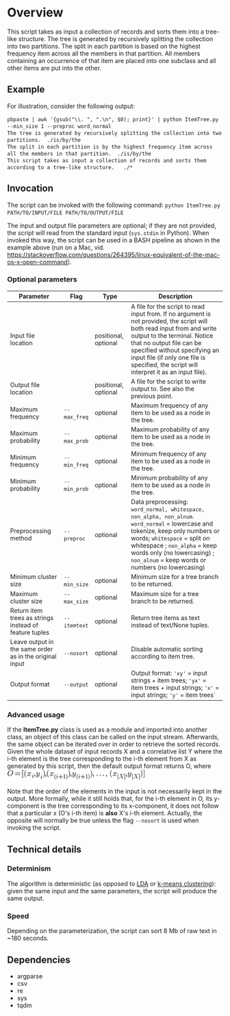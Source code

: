 
#	Overview

This script takes as input a collection of records and sorts them into a tree-like structure. The tree is generated by recursively splitting the collection into two partitions. The split in each partition is based on the highest frequency item across all the members in that partition. All members containing an occurrence of that item are placed into one subclass and all other items are put into the other.

## Example
For illustration, consider the following output:

```
pbpaste | awk '{gsub("\\. ", ".\n", $0); print}' | python ItemTree.py --min_size 1 --preproc word_normal
The tree is generated by recursively splitting the collection into two partitions.	./is/by/the
The split in each partition is by the highest frequency item across all the members in that partition.	./is/by/the
This script takes as input a collection of records and sorts them according to a tree-like structure.	./*
```

## Invocation

The script can be invoked with the following command:
`python ItemTree.py PATH/TO/INPUT/FILE PATH/TO/OUTPUT/FILE`

The input and output file parameters are optional; if they are not provided, the script will read from the standard input (`sys.stdin` in Python). When invoked this way, the script can be used in a BASH pipeline as shown in the example above (run on a Mac, vid. https://stackoverflow.com/questions/264395/linux-equivalent-of-the-mac-os-x-open-command).

### Optional parameters

| Parameter | Flag | Type | Description |
|---|---|---|---|
|Input file location | | positional, optional | A file for the script to read input from. If no argument is not provided, the script will both read input from and write output to the terminal. Notice that no output file can be specified without specifying an input file (if only one file is specified, the script will interpret it as an input file). |
|Output file location | | positional, optional | A file for the script to write output to. See also the previous point. |
|Maximum frequency| `--max_freq` | optional | Maximum frequency of any item to be used as a node in the tree. |
|Maximum probability| `--max_prob` | optional | Maximum probability of any item to be used as a node in the tree. |
|Minimum frequency| `--min_freq` | optional | Minimum frequency of any item to be used as a node in the tree. |
|Minimum probability|  `--min_prob`| optional | Minimum probability of any item to be used as a node in the tree. |
|Preprocessing method| `--preproc` | optional | Data preprocessing: `word_normal, whitespace, non_alpha, non_alnum`. `word_normal` = lowercase and tokenize, keep only numbers or words; `whitespace` = split on whitespace ; `non_alpha` = keep words only (no lowercasing) ; `non_alnum` = keep words or numbers (no lowercasing) |
|Minimum cluster size| `--min_size` | optional | Minimum size for a tree branch to be returned. |
|Maximum cluster size| `--max_size` | optional | Maximum size for a tree branch to be returned. |
|Return item trees as strings instead of feature tuples| `--itemtext` | optional | Return tree items as text instead of text/None tuples. |
|Leave output in the same order as in the original input| `--nosort` | optional | Disable automatic sorting according to item tree.|
|Output format| `--output` | optional | Output format: `'xy'` = input strings + item trees; `'yx'` = item trees + input strings; `'x'` = input strings; `'y'` = item trees`|

### Advanced usage

If the **ItemTree.py** class is used as a module and imported into another class, an object of this class can be called on the input stream. Afterwards, the same object can be iterated over in order to retrieve the sorted records. Given the whole dataset of input records X and a correlative list Y where the i-th element is the tree corresponding to the i-th element from X as generated by this script, then the default output format returns O, where
![Alt text](definition_O.png)

Note that the order of the elements in the input is not necessarily kept in the output. More formally, while it still holds that, for the i-th element in O, its y-component is the tree corresponding to its x-component, it does not follow that a particular x (O's i-th item) is **also** X's i-th element. Actually, the opposite will normally be true unless the flag `--nosort` is used when invoking the script.


## Technical details

### Determinism
The algorithm is deterministic (as opposed to [LDA](https://en.wikipedia.org/wiki/Latent_dirichlet_allocation "Latent Dirichlet Allocation") or [k-means clustering](https://en.wikipedia.org/wiki/Kmeans)): given the same input and the same parameters, the script will produce the same output.

### Speed
Depending on the parameterization, the script can sort 8 Mb of raw text in ~180 seconds.


## Dependencies
* argparse
* csv
* re
* sys
* tqdm

